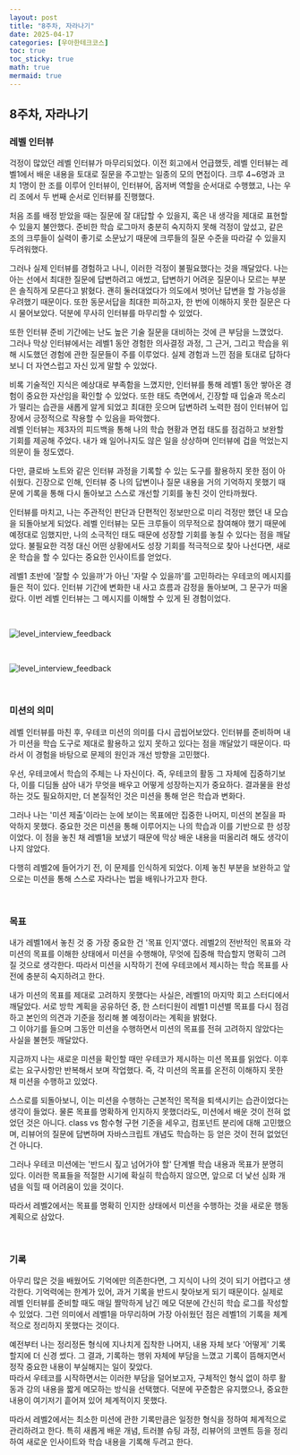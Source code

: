 ```yaml
---
layout: post
title: "8주차, 자라나기"
date: 2025-04-17
categories: [우아한테크코스]
toc: true
toc_sticky: true
math: true
mermaid: true
---
```



## 8주차, 자라나기

### 레벨 인터뷰
걱정이 많았던 레벨 인터뷰가 마무리되었다. 이전 회고에서 언급했듯, 레벨 인터뷰는 레벨1에서 배운 내용을 토대로 질문을 주고받는 일종의 모의 면접이다. 크루 4~6명과 코치 1명이 한 조를 이루어 인터뷰이, 인터뷰어, 옵저버 역할을 순서대로 수행했고, 나는 우리 조에서 두 번째 순서로 인터뷰를 진행했다.  
  
처음 조를 배정 받았을 때는 질문에 잘 대답할 수 있을지, 혹은 내 생각을 제대로 표현할 수 있을지 불안했다. 준비한 학습 로그마저 충분히 숙지하지 못해 걱정이 앞섰고, 같은 조의 크루들이 실력이 좋기로 소문났기 때문에 크루들의 질문 수준을 따라갈 수 있을지 두려워했다.

그러나 실제 인터뷰를 경험하고 나니, 이러한 걱정이 불필요했다는 것을 깨달았다. 나는 아는 선에서 최대한 질문에 답변하려고 애썼고, 답변하기 어려운 질문이나 모르는 부분은 솔직하게 모른다고 밝혔다. 괜히 둘러대었다가 의도에서 벗어난 답변을 할 가능성을 우려했기 때문이다. 또한 동문서답을 최대한 피하고자, 한 번에 이해하지 못한 질문은 다시 물어보았다. 덕분에 무사히 인터뷰를 마무리할 수 있었다.   

또한 인터뷰 준비 기간에는 난도 높은 기술 질문을 대비하는 것에 큰 부담을 느꼈었다. 그러나 막상 인터뷰에서는 레벨1 동안 경험한 의사결정 과정, 그 근거, 그리고 학습을 위해 시도했던 경험에 관한 질문들이 주를 이루었다. 실제 경험과 느낀 점을 토대로 답하다 보니 더 자연스럽고 자신 있게 말할 수 있었다.   
  
비록 기술적인 지식은 예상대로 부족함을 느꼈지만, 인터뷰를 통해 레벨1 동안 쌓아온 경험이 중요한 자산임을 확인할 수 있었다. 또한 태도 측면에서, 긴장할 때 입술과 목소리가 떨리는 습관을 새롭게 알게 되었고 최대한 웃으며 답변하려 노력한 점이 인터뷰어 입장에서 긍정적으로 작용할 수 있음을 파악했다.   
레벨 인터뷰는 제3자의 피드백을 통해 나의 학습 현황과 면접 태도를 점검하고 보완할 기회를 제공해 주었다. 내가 왜 일어나지도 않은 일을 상상하며 인터뷰에 겁을 먹었는지 의문이 들 정도였다. 
  
다만, 클로바 노트와 같은 인터뷰 과정을 기록할 수 있는 도구를 활용하지 못한 점이 아쉬웠다. 긴장으로 인해, 인터뷰 중 나의 답변이나 질문 내용을 거의 기억하지 못했기 때문에 기록을 통해 다시 돌아보고 스스로 개선할 기회를 놓친 것이 안타까웠다.

인터뷰를 마치고, 나는 주관적인 판단과 단편적인 정보만으로 미리 걱정만 했던 내 모습을 되돌아보게 되었다. 레벨 인터뷰는 모든 크루들이 의무적으로 참여해야 했기 때문에 예정대로 임했지만, 나의 소극적인 태도 때문에 성장할 기회를 놓칠 수 있다는 점을 깨달았다. 불필요한 걱정 대신 어떤 상황에서도 성장 기회를 적극적으로 찾아 나선다면, 새로운 학습을 할 수 있다는 중요한 인사이트를 얻었다.   
  
레벨1 초반에 '잘할 수 있을까'가 아닌 '자랄 수 있을까'를 고민하라는 우테코의 메시지를 들은 적이 있다. 인터뷰 기간에 변화한 내 사고 흐름과 감정을 돌아보며, 그 문구가 떠올랐다. 이번 레벨 인터뷰는 그 메시지를 이해할 수 있게 된 경험이었다.

<br>

![level_interview_feedback]({{site.img_url_cloudinary}}/v1744799052/blog/retrospective/levelInterviewFeedback.png)

<br>

![level_interview_feedback]({{site.img_url_cloudinary}}/v1744799052/blog/retrospective/levelInterviewFeedback2.png)

<br>

### 미션의 의미

레벨 인터뷰를 마친 후, 우테코 미션의 의미를 다시 곱씹어보았다. 인터뷰를 준비하며 내가 미션을 학습 도구로 제대로 활용하고 있지 못하고 있다는 점을 깨달았기 때문이다. 따라서 이 경험을 바탕으로 문제의 원인과 개선 방향을 고민했다.
  
우선, 우테코에서 학습의 주체는 나 자신이다. 즉, 우테코의 활동 그 자체에 집중하기보다, 이를 디딤돌 삼아 내가 무엇을 배우고 어떻게 성장하는지가 중요하다. 결과물을 완성하는 것도 필요하지만, 더 본질적인 것은 미션을 통해 얻은 학습과 변화다.   
   
그러나 나는 '미션 제출'이라는 눈에 보이는 목표에만 집중한 나머지, 미션의 본질을 파악하지 못했다. 중요한 것은 미션을 통해 이루어지는 나의 학습과 이를 기반으로 한 성장이었다. 이 점을 놓친 채 레벨1을 보냈기 때문에 막상 배운 내용을 떠올리려 해도 생각이 나지 않았다.

다행히 레벨2에 들어가기 전, 이 문제를 인식하게 되었다. 이제 놓친 부분을 보완하고 앞으로는 미션을 통해 스스로 자라나는 법을 배워나가고자 한다.

<br>

### 목표

내가 레벨1에서 놓친 것 중 가장 중요한 건 '목표 인지'였다. 레벨2의 전반적인 목표와 각 미션의 목표를 이해한 상태에서 미션을 수행해야, 무엇에 집중해 학습할지 명확히 그려질 것으로 생각한다. 따라서 미션을 시작하기 전에 우테코에서 제시하는 학습 목표를 사전에 충분히 숙지하려고 한다.  

내가 미션의 목표를 제대로 고려하지 못했다는 사실은, 레벨1의 마지막 회고 스터디에서 깨달았다. 서로 방학 계획을 공유하던 중, 한 스터디원이 레벨1 미션별 목표를 다시 점검하고 본인의 의견과 기준을 정리해 볼 예정이라는 계획을 밝혔다.   
그 이야기를 들으며 그동안 미션을 수행하면서 미션의 목표를 전혀 고려하지 않았다는 사실을 불현듯 깨달았다. 
  
지금까지 나는 새로운 미션을 확인할 때만 우테코가 제시하는 미션 목표를 읽었다. 이후로는 요구사항만 반복해서 보며 작업했다. 즉, 각 미션의 목표를 온전히 이해하지 못한 채 미션을 수행하고 있었다.
  
스스로를 되돌아보니, 이는 미션을 수행하는 근본적인 목적을 퇴색시키는 습관이었다는 생각이 들었다. 물론 목표를 명확하게 인지하지 못했더라도, 미션에서 배운 것이 전혀 없었던 것은 아니다. class vs 함수형 구현 기준을 세우고, 컴포넌트 분리에 대해 고민했으며, 리뷰어의 질문에 답변하며 자바스크립트 개념도 학습하는 등 얻은 것이 전혀 없었던 건 아니다.   
 
그러나 우테코 미션에는 '반드시 짚고 넘어가야 할' 단계별 학습 내용과 목표가 분명히 있다. 이러한 목표들을 적절한 시기에 확실히 학습하지 않으면, 앞으로 더 낯선 심화 개념을 익힐 때 어려움이 있을 것이다.

따라서 레벨2에서는 목표를 명확히 인지한 상태에서 미션을 수행하는 것을 새로운 행동 계획으로 삼았다.

<br>

### 기록

아무리 많은 것을 배웠어도 기억에만 의존한다면, 그 지식이 나의 것이 되기 어렵다고 생각한다. 기억력에는 한계가 있어, 과거 기록을 반드시 찾아보게 되기 때문이다. 실제로 레벨 인터뷰를 준비할 때도 매일 짤막하게 남긴 메모 덕분에 간신히 학습 로그를 작성할 수 있었다. 그런 의미에서 레벨1을 마무리하며 가장 아쉬웠던 점은 레벨1의 기록을 체계적으로 정리하지 못했다는 것이다.  
   
예전부터 나는 정리정돈 형식에 지나치게 집착한 나머지, 내용 자체 보다 '어떻게' 기록할지에 더 신경 썼다. 그 결과, 기록하는 행위 자체에 부담을 느꼈고 기록이 뜸해지면서 정작 중요한 내용이 부실해지는 일이 잦았다.   
따라서 우테코를 시작하면서는 이러한 부담을 덜어보고자, 구체적인 형식 없이 하루 활동과 강의 내용을 짧게 메모하는 방식을 선택했다. 덕분에 꾸준함은 유지했으나, 중요한 내용이 여기저기 흩어져 있어 체계적이지 못했다. 
   
따라서 레벨2에서는 최소한 미션에 관한 기록만큼은 일정한 형식을 정하여 체계적으로 관리하려고 한다. 특히 새롭게 배운 개념, 트러블 슈팅 과정, 리뷰어의 코멘트 등을 정리하여 새로운 인사이트와 학습 내용을 기록해 두려고 한다.

